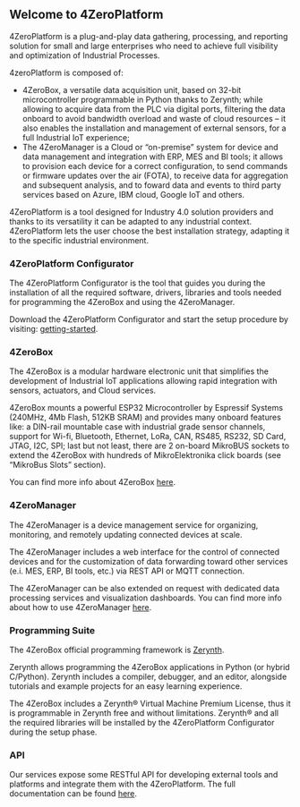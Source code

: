 ## Welcome to 4ZeroPlatform

4ZeroPlatform is a plug-and-play data gathering, processing, and reporting solution for small and large enterprises who need to achieve full visibility and optimization of Industrial Processes.

4zeroPlatform is composed of:

-   4ZeroBox, a versatile data acquisition unit, based on 32-bit microcontroller programmable in Python thanks to Zerynth; while allowing to acquire data from the PLC via digital ports, filtering the data onboard to avoid bandwidth overload and waste of cloud resources – it also enables the installation and management of external sensors, for a full Industrial IoT experience;
-   The 4ZeroManager is a Cloud or “on-premise” system for device and data management and integration with ERP, MES and BI tools; it allows to provision each device for a correct configuration, to send commands or firmware updates over the air (FOTA), to receive data for aggregation and subsequent analysis, and to foward data and events to third party services based on Azure, IBM cloud, Google IoT and others.

4ZeroPlatform is a tool designed for Industry 4.0 solution providers and thanks to its versatility it can be adapted to any industrial context. 4ZeroPlatform lets the user choose the best installation strategy, adapting it to the specific industrial environment.

### 4ZeroPlatform Configurator

The 4ZeroPlatform Configurator is the tool that guides you during the installation of all the required software, drivers, libraries and tools needed for programming the 4ZeroBox and using the 4ZeroManager.

Download the 4ZeroPlatform Configurator and start the setup procedure by visiting:  [getting-started](https://www.zerynth.com/blog/docs/4zeroplatform/getting-started/).

### 4ZeroBox

The 4ZeroBox is a modular hardware electronic unit that simplifies the development of Industrial IoT applications allowing rapid integration with sensors, actuators, and Cloud services.

4ZeroBox mounts a powerful ESP32 Microcontroller by Espressif Systems (240MHz, 4Mb Flash, 512KB SRAM) and provides many onboard features like: a DIN-rail mountable case with industrial grade sensor channels, support for Wi-fi, Bluetooth, Ethernet, LoRa, CAN, RS485, RS232, SD Card, JTAG, I2C, SPI; last but not least, there are 2 on-board MikroBUS sockets to extend the 4ZeroBox with hundreds of MikroElektronika click boards (see “MikroBus Slots” section).

You can find more info about 4ZeroBox [here](https://www.zerynth.com/blog/docs/4zeroplatform/4zerobox/).

### 4ZeroManager

The 4ZeroManager is a device management service for organizing, monitoring, and remotely updating connected devices at scale.

The 4ZeroManager includes a web interface for the control of connected devices and for the customization of data forwarding toward other services (e.i. MES, ERP, BI tools, etc.) via REST API or MQTT connection.

The 4ZeroManager can be also extended on request with dedicated data processing services and visualization dashboards. You can find more info about how to use 4ZeroManager [here](https://www.zerynth.com/blog/docs/4zeroplatform/4zeromanager/).

### Programming Suite

The 4ZeroBox official programming framework is  [Zerynth](https://www.zerynth.com/).

Zerynth allows programming the 4ZeroBox applications in Python (or hybrid C/Python). Zerynth includes a compiler, debugger, and an editor, alongside tutorials and example projects for an easy learning experience.

The 4ZeroBox includes a Zerynth® Virtual Machine Premium License, thus it is programmable in Zerynth free and without limitations. Zerynth® and all the required libraries will be installed by the 4ZeroPlatform Configurator during the setup phase.

### API

Our services expose some RESTful API for developing external tools and platforms and integrate them with the 4ZeroPlatform. The full documentation can be found [here](https://docs.4zeroplatform.com/api/).

